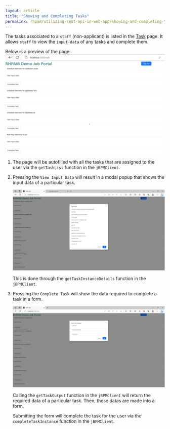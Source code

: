 ```yaml
---
layout: article
title: "Showing and Completing Tasks"
permalink: rhpam/utilizing-rest-api-in-web-app/showing-and-completing-tasks
---
```


The tasks associated to a `staff` (non-applicant) is listed in the [Task](https://github.com/zm-l/rhpam-demo/blob/main/my-app/client/src/pages/Task.tsx) page. It allows `staff` to view the `input-data` of any tasks and complete them.

Below is a preview of the page:
![task](../assets/images/business-central/webpages/task.png)

1. The page will be autofilled with all the tasks that are assigned to the user via the `getTaskList` function in the `jBPMClient`.

2. Pressing the `View Input Data` will result in a modal popup that shows the input data of a particular task.

   ![view-input-data](../assets/images/business-central/webpages/view-input-data.png)

   This is done through the `getTaskInstanceDetails` function in the `jBPMClient`.

3. Pressing the `Complete Task` will show the data required to complete a task in a form.

   ![complete-task](../assets/images/business-central/webpages/complete-task.png)

   Calling the `getTaskOutput` function in the `jBPMClient` will return the required data of a particular task. Then, these datas are made into a form.

   Submitting the form will complete the task for the user via the `completeTaskInstance` function in the `jBPMClient`.
